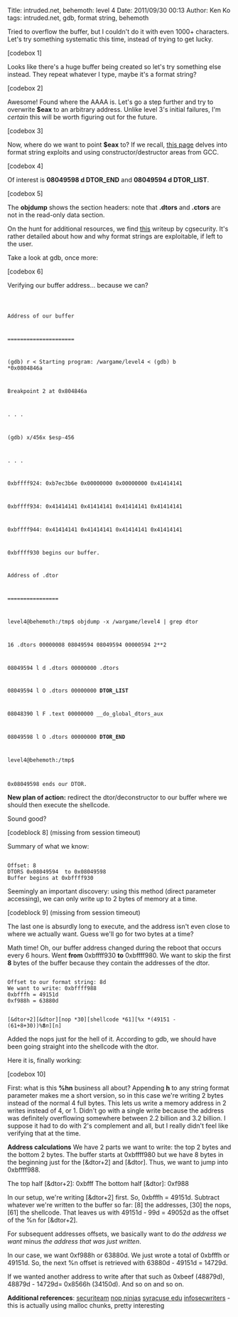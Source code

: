 Title: intruded.net, behemoth: level 4
Date: 2011/09/30 00:13
Author: Ken Ko
tags: intruded.net, gdb, format string, behemoth

Tried to overflow the buffer, but I couldn't do it with even 1000+ characters. Let's try something systematic this time, instead of trying to get lucky.

[codebox 1]

Looks like there's a huge buffer being created so let's try something else instead. They repeat whatever I type, maybe it's a format string?

[codebox 2]

Awesome! Found where the AAAA is. Let's go a step further and try to overwrite <strong>$eax</strong> to an arbitrary address. Unlike level 3's initial failures, I'm <em>certain</em> this will be worth figuring out for the future.

[codebox 3]

Now, where do we want to point <strong>$eax</strong> to? If we recall, <a href="http://www.epanastasi.com/?page_id=60">this page</a> delves into format string exploits and using constructor/destructor areas from GCC.

[codebox 4]

Of interest is <strong>08049598 d __DTOR_END__</strong> and <strong>08049594 d __DTOR_LIST__</strong>.

[codebox 5]

The <strong>objdump</strong> shows the section headers: note that <strong>.dtors</strong> and <strong>.ctors</strong> are not in the read-only data section.

On the hunt for additional resources, we find <a href="http://www.cgsecurity.org/Articles/SecProg/Art4/index.html">this</a> writeup by cgsecurity. It's rather detailed about how and why format strings are exploitable, if left to the user.

Take a look at gdb, once more:

[codebox 6]

Verifying our buffer address... because we can?

<code>

Address of our buffer

=====================

(gdb) r &lt;
Starting program: /wargame/level4 &lt;
(gdb) b *0x0804846a

Breakpoint 2 at 0x804846a

. . .

(gdb) x/456x $esp-456

. . .

0xbffff924: 0xb7ec3b6e 0x00000000 0x00000000 0x41414141

0xbffff934: 0x41414141 0x41414141 0x41414141 0x41414141

0xbffff944: 0x41414141 0x41414141 0x41414141 0x41414141

0xbffff930 begins our buffer.

Address of .dtor

================

level4@behemoth:/tmp$ objdump -x /wargame/level4 | grep dtor

16 .dtors 00000008 08049594 08049594 00000594 2**2

08049594 l d .dtors 00000000 .dtors

08049594 l O .dtors 00000000 __DTOR_LIST__

08048390 l F .text 00000000 __do_global_dtors_aux

08049598 l O .dtors 00000000 __DTOR_END__

level4@behemoth:/tmp$

0x08049598 ends our DTOR.
</code>

<strong>New plan of action:</strong> redirect the dtor/deconstructor to our buffer where we should then execute the shellcode.

Sound good?

[codeblock 8] (missing from session timeout)

Summary of what we know:

<code>
Offset: 8
DTORS 0x08049594  to 0x08049598
Buffer begins at 0xbffff930
</code>

Seemingly an important discovery: <string>using this method (direct parameter accessing), we can only write up to 2 bytes of memory at a time</strong>.

[codeblock 9] (missing from session timeout)

The last one is absurdly long to execute, and the address isn't even close to where we actually want. Guess we'll go for two bytes at a time?

Math time! Oh, our buffer address changed during the reboot that occurs every 6 hours. Went <strong>from</strong> 0xbffff930 <strong>to</strong> 0xbffff980. We want to skip the first <strong>8</strong> bytes of the buffer because they contain the addresses of the dtor. 

<code>
Offset to our format string: 8d
We want to write: 0xbffff988
0xbfffh = 49151d
0xf988h = 63880d

[&dtor+2][&dtor][nop *30][shellcode *61][%x *(49151 - (61+8+30))%<strong>8</strong>$n][%x *(63880 - 49151)%<strong>9</strong>$n]
</code>

Added the nops just for the hell of it. According to gdb, we should have been going straight into the shellcode with the dtor. 

Here it is, finally working:

[codebox 10]

First: what is this <strong>%hn</strong> business all about? 
Appending <strong>h</strong> to any string format parameter makes me a short version, so in this case we're writing 2 bytes instead of the normal 4 full bytes. This lets us write a memory address in 2 writes instead of 4, or 1. Didn't go with a single write because the address was definitely overflowing somewhere between 2.2 billion and 3.2 billion. I suppose it had to do with 2's complement and all, but I really didn't feel like verifying that at the time.

<strong>Address calculations</strong>
We have 2 parts we want to write: the top 2 bytes and the bottom 2 bytes. The buffer starts at 0xbffff980 but we have 8 bytes in the beginning just for the [&dtor+2] and [&dtor]. Thus, we want to jump into 0xbffff988.

The top half [&dtor+2]: 0xbfff
The bottom half [&dtor]: 0xf988

In our setup, we're writing [&dtor+2] first. So, 0xbfffh = 49151d. Subtract whatever we're written to the buffer so far: [8] the addresses, [30] the nops, [61] the shellcode. That leaves us with 49151d - 99d = 49052d as the offset of the %n for [&dtor+2].

For subsequent addresses offsets, we basically want to do <em>the address we want</em> minus <em>the address that was just written</em>. 

In our case, we want 0xf988h or 63880d. We just wrote a total of 0xbfffh or 49151d. So, the next %n offset is retrieved with 63880d - 49151d = 14729d.

If we wanted another address to write after that such as 0xbeef (48879d), 48879d - 14729d= 0x8566h (34150d). And so on and so on.

<strong>Additional references</strong>:
<a href="http://www.securiteam.com/securityreviews/6E0030KNFO.html">securiteam</a>
<a href="http://julianor.tripod.com/bc/NN-formats.txt">nop ninjas</a>
<a href="http://surface.syr.edu/cgi/viewcontent.cgi?article=1095&context=eecs">syracuse edu</a>
<a href="http://www.infosecwriters.com/texts.php?op=display&id=19">infosecwriters</a> - this is actually using malloc chunks, pretty interesting
